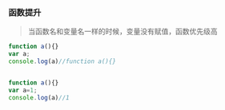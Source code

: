 ### 函数提升
> 当函数名和变量名一样的时候，变量没有赋值，函数优先级高

```js
function a(){}
var a;
console.log(a)//function a(){}

````

```js

function a(){}
var a=1;
console.log(a)//1

````
